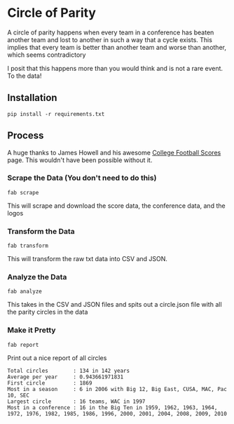 # Circle of Parity

A circle of parity happens when every team in a conference has beaten another team and lost to another in such a way that a cycle exists. This implies that every team is better than another team and worse than another, which seems contradictory

I posit that this happens more than you would think and is not a rare event. To the data!

## Installation

    pip install -r requirements.txt

## Process

A huge thanks to James Howell and his awesome [College Football Scores](http://homepages.cae.wisc.edu/~dwilson/rfsc/history/howell/) page. This wouldn't have been possible without it.

### Scrape the Data (You don't need to do this)

    fab scrape

This will scrape and download the score data, the conference data, and the logos

### Transform the Data

    fab transform

This will transform the raw txt data into CSV and JSON.

### Analyze the Data

    fab analyze

This takes in the CSV and JSON files and spits out a circle.json file with all the parity circles in the data 

### Make it Pretty 

    fab report

Print out a nice report of all circles

    Total circles        : 134 in 142 years
    Average per year     : 0.943661971831
    First circle         : 1869
    Most in a season     : 6 in 2006 with Big 12, Big East, CUSA, MAC, Pac 10, SEC
    Largest circle       : 16 teams, WAC in 1997
    Most in a conference : 16 in the Big Ten in 1959, 1962, 1963, 1964, 1972, 1976, 1982, 1985, 1986, 1996, 2000, 2001, 2004, 2008, 2009, 2010
        
